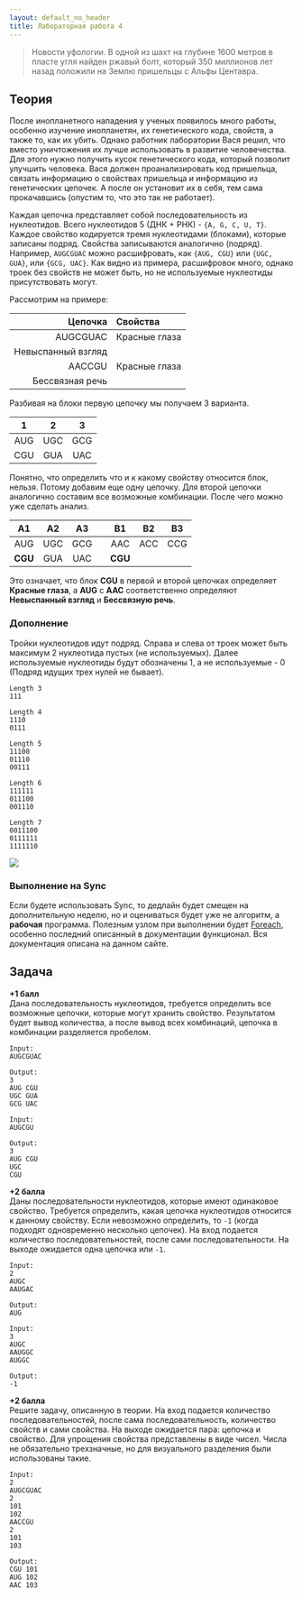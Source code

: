 ```yaml
---
layout: default_no_header
title: Лабораторная работа 4
---
```


> Новости уфологии. В одной из шахт на глубине 1600 метров в пласте угля найден ржавый болт, 
> который 350 миллионов лет назад положили на Землю пришельцы с Альфы Центавра.


## Теория

После инопланетного нападения у ученых появилось много работы, особенно изучение инопланетян, их генетического кода, свойств, 
а также то, как их убить. Однако работник лаборатории Вася решил, что вместо уничтожения их лучше использовать в развитие человечества.
Для этого нужно получить кусок генетического кода, который позволит улучшить человека. Вася должен проанализировать код пришельца,
связать информацию о свойствах пришельца и информацию из генетических цепочек. А после он установит их в себя, тем сама прокачавшись 
(опустим то, что это так не работает).

Каждая цепочка представляет собой последовательность из нуклеотидов. Всего нуклеотидов 5 (ДНК + РНК) - `{A, G, C, U, T}`. 
Каждое свойство кодируется тремя нуклеотидами (блоками), которые записаны подряд. Свойства записываются аналогично (подряд). 
Например, `AUGCGUAC` можно расшифровать, как `{AUG, CGU}` или `{UGC, GUA}`, или `{GCG, UAC}`. Как видно из примера, 
расшифровок много, однако троек без свойств не может быть, но не используемые нуклеотиды присутствовать могут.

Рассмотрим на примере:

Цепочка|Свойства
--:|:--
AUGCGUAC|Красные глаза
|Невыспанный взгляд
AACCGU|Красные глаза
|Бессвязная речь

Разбивая на блоки первую цепочку мы получаем 3 варианта.

1|2|3
:--:|:--:|:--:
AUG|UGC|GCG
CGU|GUA|UAC

Понятно, что определить что и к какому свойству относится блок, нельзя. Потому добавим еще одну цепочку.
Для второй цепочки аналогично составим все возможные комбинации. После чего можно уже сделать анализ. 

A1|A2|A3||B1|B2|B3
:--:|:--:|:--:|--|:--:|:--:|:--:
AUG|UGC|GCG||AAC|ACC|CCG
**CGU**|GUA|UAC||**CGU**||

Это означает, что блок **CGU** в первой и второй цепочках определяет **Красные глаза**, а **AUG** с **AAC** соответственно 
определяют **Невыспанный взгляд** и **Бессвязную речь**.

### Дополнение

Тройки нуклеотидов идут подряд. Справа и слева от троек может быть максимум 2 нуклеотида пустых (не используемых). 
Далее используемые нуклеотиды будут обозначены 1, а не используемые - 0 (Подряд идущих трех нулей не бывает).

```
Length 3
111

Length 4
1110
0111

Length 5
11100
01110
00111

Length 6
111111
011100
001110

Length 7
0011100
0111111
1111110
```

<img class="img-small" src="https://media1.tenor.com/images/9a638570a6e1d34fe3527a09c5e637b5/tenor.gif"/>

### Выполнение на Sync

Если будете использовать Sync, то дедлайн будет смещен на дополнительную неделю, но и оцениваться будет уже не алгоритм, 
а **рабочая** программа. Полезным узлом при выполнении будет [Foreach]({{site.baseurl}}/docs/nodes/construction/#foreach), 
особенно последний описанный в документации функционал. Вся документация описана на данном сайте.

## Задача

**+1 балл**  
Дана последовательность нуклеотидов, требуется определить все возможные цепочки, которые могут хранить свойство. Результатом будет 
вывод количества, а после вывод всех комбинаций, цепочка в комбинации разделяется пробелом.

```
Input:
AUGCGUAC

Output:
3
AUG CGU
UGC GUA
GCG UAC

Input:
AUGCGU

Output:
3
AUG CGU
UGC
CGU
```

**+2 балла**  
Даны последовательности нуклеотидов, которые имеют одинаковое свойство. Требуется определить, какая цепочка нуклеотидов
относится к данному свойству. Если невозможно определить, то `-1` (когда подходят одновременно несколько цепочек). 
На вход подается количество последовательностей, после сами последовательности. На выходе ожидается одна цепочка или `-1`.

```
Input:
2
AUGC
AAUGAС

Output:
AUG

Input:
3
AUGC
AAUGGC
AUGGC

Output:
-1
```

**+2 балла**  
Решите задачу, описанную в теории. На вход подается количество последовательностей, после сама последовательность, количество 
свойств и сами свойства. На выходе ожидается пара: цепочка и свойство. Для упрощения свойства представлены в виде чисел. 
Числа не обязательно трехзначные, но для визуального разделения были использованы такие.

```
Input:
2
AUGCGUAC
2
101
102
AACCGU
2
101
103

Output:
CGU 101
AUG 102
AAC 103
```

